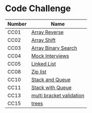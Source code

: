 # Code Challenge

| Number | Name                                                                                                                                                                                    |
| ------ | --------------------------------------------------------------------------------------------------------------------------------------------------------------------------------------- |
| CC01   | [Array Reverse](https://amarh-ayman.github.io/401_data-structures-and-algorithms/array_reverse/array_reverse)                                                                           |
| CC02   | [Array Shift](https://amarh-ayman.github.io/401_data-structures-and-algorithms/array-shift/array_shift)                                                                                 |
| CC03   | [Array Binary Search](https://amarh-ayman.github.io/401_data-structures-and-algorithms/array-binary-search/array_binary_search)                                                         |
| CC04   | [Mock Interviews](https://docs.google.com/spreadsheets/d/1_rSpQvQch8V333JayCRYhwW2f613ist_aUSOiFegEEg/edit?usp=sharing)                                                                 |
| CC05   | [Linked List](https://amarh-ayman.github.io/401_data-structures-and-algorithms/Data-Structures/linked-list/linked_list)                                                                 |
| CC08   | [Zip list](https://amarh-ayman.github.io/401_data-structures-and-algorithms/Data-Structures/challenges/ll_zip/LL_zip)                                                                   |
| CC10   | [Stack and Queue](https://amarh-ayman.github.io/401_data-structures-and-algorithms/Data-Structures/challenges/stacks_and_queues/stacksAndQueue)                                         |
| CC11   | [Stack with Queue](https://amarh-ayman.github.io/401_data-structures-and-algorithms/Data-Structures/challenges/queueWithStacks/queue_with_stacks)                                       |
| CC13   | [multi bracket validation](https://github.com/amarh-ayman/401_data-structures-and-algorithms/blob/main/Data-Structures/challenges/multi_bracket_validation/multi_bracket_validation.py) |
| CC15   | [trees](https://github.com/amarh-ayman/401_data-structures-and-algorithms/blob/main/Data-Structures/challenges/trees/tree.md)                                                           |
